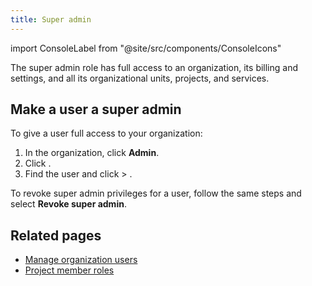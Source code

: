 ```yaml
---
title: Super admin
---
```


import ConsoleLabel from "@site/src/components/ConsoleIcons"

The super admin role has full access to an organization, its billing and settings, and all its organizational units, projects, and services.

## Make a user a super admin

To give a user full access to your organization:

1.  In the organization, click **Admin**.
1.  Click <ConsoleLabel name="users"/>.
1.  Find the user and click <ConsoleLabel name="actions"/> > <ConsoleLabel name="make super admin"/>.

To revoke super admin privileges for a user, follow the same steps and
select **Revoke super admin**.

## Related pages

- [Manage organization users](/docs/platform/howto/manage-org-users)
- [Project member roles](/docs/platform/reference/project-member-privileges)

